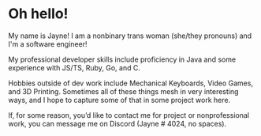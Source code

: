 # Oh hello!

My name is Jayne! I am a nonbinary trans woman (she/they pronouns) and I'm a software engineer!

My professional developer skills include proficiency in Java and some experience with JS/TS, Ruby, Go, and C.

Hobbies outside of dev work include Mechanical Keyboards, Video Games, and 3D Printing. Sometimes all of these things mesh in very interesting ways, and I hope to capture some of that in some project work here.

If, for some reason, you’d like to contact me for project or nonprofessional work, you can message me on Discord (Jayne # 4024, no spaces).

<!---
megafloras/megafloras is a ✨ special ✨ repository because its `README.md` (this file) appears on your GitHub profile.
You can click the Preview link to take a look at your changes.
--->
